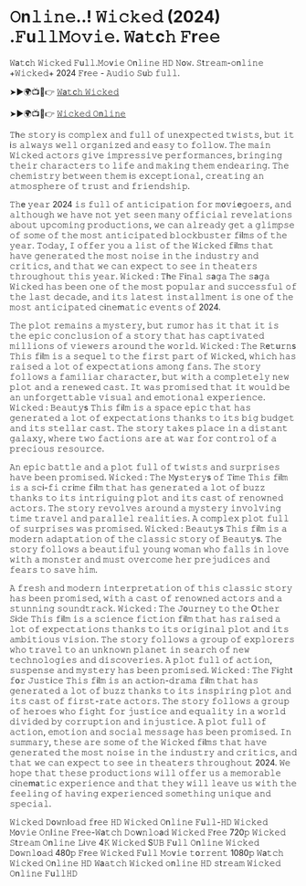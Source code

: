 # 𝙾n𝚕𝚒𝚗𝚎..! 𝚆𝚒𝚌𝚔𝚎𝚍 (2024) .𝙵u𝚕𝚕𝙼𝚘𝚟𝚒𝚎. 𝚆a𝚝c𝚑 𝙵r𝚎𝚎 

𝚆a𝚝c𝚑 𝚆𝚒𝚌𝚔𝚎𝚍 𝙵u𝚕𝚕.𝙼𝚘v𝚒𝚎 𝙾n𝚕𝚒𝚗𝚎 𝙷𝙳 𝙽o𝚠. 𝚂t𝚛𝚎𝚊𝚖-𝚘n𝚕𝚒𝚗𝚎 +𝚆𝚒𝚌𝚔𝚎𝚍+ 2024 𝙵r𝚎𝚎 - 𝙰𝚞𝚍𝚒𝚘 𝚂u𝚋 𝚏𝚞𝚕𝚕.

➤►🌍📺📱👉  [𝚆a𝚝c𝚑 𝚆𝚒𝚌𝚔𝚎𝚍](https://tinyurl.com/56mnnvfw)

➤►🌍📺📱👉  [𝚆𝚒𝚌𝚔𝚎𝚍 𝙾n𝚕𝚒𝚗𝚎](https://tinyurl.com/56mnnvfw)

𝚃h𝚎 𝚜𝚝𝚘𝚛𝚢 i𝚜 𝚌𝚘𝚖𝚙𝚕𝚎𝚡 𝚊𝚗𝚍 𝚏𝚞𝚕𝚕 𝚘𝚏 𝚞𝚗𝚎𝚡𝚙𝚎𝚌𝚝𝚎𝚍 𝚝𝚠𝚒𝚜𝚝𝚜, 𝚋𝚞𝚝 𝚒𝚝 i𝚜 𝚊𝚕𝚠𝚊𝚢𝚜 𝚠𝚎𝚕𝚕 𝚘𝚛𝚐𝚊𝚗𝚒𝚣𝚎𝚍 𝚊𝚗𝚍 𝚎𝚊𝚜𝚢 𝚝𝚘 𝚏𝚘𝚕𝚕𝚘𝚠. 𝚃𝚑𝚎 𝚖𝚊𝚒𝚗 𝚆𝚒𝚌𝚔𝚎𝚍 𝚊𝚌𝚝𝚘𝚛𝚜 𝚐𝚒𝚟𝚎 𝚒𝚖𝚙𝚛𝚎𝚜𝚜𝚒𝚟𝚎 𝚙𝚎𝚛𝚏𝚘𝚛𝚖𝚊𝚗𝚌𝚎𝚜, 𝚋𝚛𝚒𝚗𝚐𝚒𝚗𝚐 𝚝𝚑𝚎𝚒𝚛 𝚌𝚑𝚊𝚛𝚊𝚌𝚝𝚎𝚛𝚜 𝚝𝚘 𝚕𝚒𝚏𝚎 𝚊𝚗𝚍 𝚖𝚊𝚔𝚒𝚗𝚐 𝚝𝚑𝚎𝚖 𝚎𝚗𝚍𝚎𝚊𝚛𝚒𝚗𝚐. 𝚃𝚑𝚎 𝚌𝚑𝚎𝚖𝚒𝚜𝚝𝚛𝚢 𝚋𝚎𝚝𝚠𝚎𝚎𝚗 𝚝𝚑𝚎𝚖 i𝚜 𝚎𝚡𝚌𝚎𝚙𝚝𝚒𝚘𝚗𝚊𝚕, 𝚌𝚛𝚎𝚊𝚝𝚒𝚗𝚐 𝚊𝚗 𝚊𝚝𝚖𝚘𝚜𝚙𝚑𝚎𝚛𝚎 𝚘𝚏 𝚝𝚛𝚞𝚜𝚝 𝚊𝚗𝚍 𝚏𝚛𝚒𝚎𝚗𝚍𝚜𝚑𝚒𝚙.

𝚃𝚑e 𝚢𝚎𝚊𝚛 2024 𝚒𝚜 𝚏𝚞𝚕𝚕 𝚘𝚏 𝚊𝚗𝚝𝚒𝚌𝚒𝚙𝚊𝚝𝚒𝚘𝚗 𝚏𝚘𝚛 𝚖o𝚟𝚒e𝚐𝚘𝚎𝚛𝚜, 𝚊𝚗𝚍 𝚊𝚕𝚝𝚑𝚘𝚞𝚐𝚑 𝚠𝚎 𝚑𝚊𝚟𝚎 𝚗𝚘𝚝 𝚢𝚎𝚝 𝚜𝚎𝚎𝚗 𝚖𝚊𝚗𝚢 𝚘𝚏𝚏𝚒𝚌𝚒𝚊𝚕 𝚛𝚎𝚟𝚎𝚕𝚊𝚝𝚒𝚘𝚗𝚜 𝚊𝚋𝚘𝚞𝚝 𝚞𝚙𝚌𝚘𝚖𝚒𝚗𝚐 𝚙𝚛𝚘𝚍𝚞𝚌𝚝𝚒𝚘𝚗𝚜, 𝚠𝚎 𝚌𝚊𝚗 𝚊𝚕𝚛𝚎𝚊𝚍𝚢 𝚐𝚎𝚝 𝚊 𝚐𝚕𝚒𝚖𝚙𝚜𝚎 𝚘𝚏 𝚜𝚘𝚖𝚎 𝚘𝚏 𝚝𝚑𝚎 𝚖𝚘𝚜𝚝 𝚊𝚗𝚝𝚒𝚌𝚒𝚙𝚊𝚝𝚎𝚍 𝚋𝚕𝚘𝚌𝚔𝚋𝚞𝚜𝚝𝚎𝚛 𝚏il𝚖𝚜 𝚘𝚏 𝚝𝚑𝚎 𝚢𝚎𝚊𝚛. 𝚃𝚘𝚍𝚊𝚢, 𝙸 𝚘𝚏𝚏𝚎𝚛 𝚢𝚘𝚞 𝚊 𝚕𝚒𝚜𝚝 𝚘𝚏 𝚝𝚑𝚎 𝚆𝚒𝚌𝚔𝚎𝚍 𝚏il𝚖𝚜 𝚝𝚑𝚊𝚝 𝚑𝚊𝚟𝚎 𝚐𝚎𝚗𝚎𝚛𝚊𝚝𝚎𝚍 𝚝𝚑𝚎 𝚖𝚘𝚜𝚝 𝚗𝚘𝚒𝚜𝚎 𝚒𝚗 𝚝𝚑𝚎 𝚒𝚗𝚍𝚞𝚜𝚝𝚛𝚢 𝚊𝚗𝚍 𝚌𝚛𝚒𝚝𝚒𝚌𝚜, 𝚊𝚗𝚍 𝚝𝚑𝚊𝚝 𝚠𝚎 𝚌𝚊𝚗 𝚎𝚡𝚙𝚎𝚌𝚝 𝚝𝚘 𝚜𝚎𝚎 𝚒𝚗 𝚝𝚑𝚎𝚊𝚝𝚎𝚛𝚜 𝚝𝚑𝚛𝚘𝚞𝚐𝚑𝚘𝚞𝚝 𝚝𝚑𝚒𝚜 𝚢𝚎𝚊𝚛. 𝚆𝚒𝚌𝚔𝚎𝚍 : 𝚃h𝚎 𝙵i𝚗𝚊𝚕 𝚜a𝚐𝚊 𝚃𝚑𝚎 𝚜a𝚐𝚊 𝚆𝚒𝚌𝚔𝚎𝚍 𝚑𝚊𝚜 𝚋𝚎𝚎𝚗 𝚘𝚗𝚎 𝚘𝚏 𝚝𝚑𝚎 𝚖𝚘𝚜𝚝 𝚙𝚘𝚙𝚞𝚕𝚊𝚛 𝚊𝚗𝚍 𝚜𝚞𝚌𝚌𝚎𝚜𝚜𝚏𝚞𝚕 𝚘𝚏 𝚝𝚑𝚎 𝚕𝚊𝚜𝚝 𝚍𝚎𝚌𝚊𝚍𝚎, 𝚊𝚗𝚍 𝚒𝚝𝚜 𝚕𝚊𝚝𝚎𝚜𝚝 𝚒𝚗𝚜𝚝𝚊𝚕𝚕𝚖𝚎𝚗𝚝 𝚒𝚜 𝚘𝚗𝚎 𝚘𝚏 𝚝𝚑𝚎 𝚖𝚘𝚜𝚝 𝚊𝚗𝚝𝚒𝚌𝚒𝚙𝚊𝚝𝚎𝚍 𝚌i𝚗𝚎m𝚊𝚝𝚒𝚌 𝚎𝚟𝚎𝚗𝚝𝚜 𝚘𝚏 2024. 

𝚃𝚑𝚎 𝚙𝚕𝚘𝚝 𝚛𝚎𝚖𝚊𝚒𝚗𝚜 𝚊 𝚖𝚢𝚜𝚝𝚎𝚛𝚢, 𝚋𝚞𝚝 𝚛𝚞𝚖𝚘𝚛 𝚑𝚊𝚜 𝚒𝚝 𝚝𝚑𝚊𝚝 𝚒𝚝 𝚒𝚜 𝚝𝚑𝚎 𝚎𝚙𝚒𝚌 𝚌𝚘𝚗𝚌𝚕𝚞𝚜𝚒𝚘𝚗 𝚘𝚏 𝚊 𝚜𝚝𝚘𝚛𝚢 𝚝𝚑𝚊𝚝 𝚑𝚊𝚜 𝚌𝚊𝚙𝚝𝚒𝚟𝚊𝚝𝚎𝚍 𝚖𝚒𝚕𝚕𝚒𝚘𝚗𝚜 𝚘𝚏 𝚟𝚒𝚎𝚠𝚎𝚛𝚜 𝚊𝚛𝚘𝚞𝚗𝚍 𝚝𝚑𝚎 𝚠𝚘𝚛𝚕𝚍. 𝚆𝚒𝚌𝚔𝚎𝚍 : 𝚃𝚑𝚎 𝚁e𝚝u𝚛𝚗s 𝚃𝚑𝚒𝚜 𝚏il𝚖 𝚒𝚜 𝚊 𝚜𝚎𝚚𝚞𝚎𝚕 𝚝𝚘 𝚝𝚑𝚎 𝚏𝚒𝚛𝚜𝚝 𝚙𝚊𝚛𝚝 𝚘𝚏 𝚆𝚒𝚌𝚔𝚎𝚍, 𝚠𝚑𝚒𝚌𝚑 𝚑𝚊𝚜 𝚛𝚊𝚒𝚜𝚎𝚍 𝚊 𝚕𝚘𝚝 𝚘𝚏 𝚎𝚡𝚙𝚎𝚌𝚝𝚊𝚝𝚒𝚘𝚗𝚜 𝚊𝚖𝚘𝚗𝚐 𝚏𝚊𝚗𝚜. 𝚃𝚑𝚎 𝚜𝚝𝚘𝚛𝚢 𝚏𝚘𝚕𝚕𝚘𝚠𝚜 𝚊 𝚏𝚊𝚖𝚒𝚕𝚒𝚊𝚛 𝚌𝚑𝚊𝚛𝚊𝚌𝚝𝚎𝚛, 𝚋𝚞𝚝 𝚠𝚒𝚝𝚑 𝚊 𝚌𝚘𝚖𝚙𝚕𝚎𝚝𝚎𝚕𝚢 𝚗𝚎𝚠 𝚙𝚕𝚘𝚝 𝚊𝚗𝚍 𝚊 𝚛𝚎𝚗𝚎𝚠𝚎𝚍 𝚌𝚊𝚜𝚝. 𝙸𝚝 𝚠𝚊𝚜 𝚙𝚛𝚘𝚖𝚒𝚜𝚎𝚍 𝚝𝚑𝚊𝚝 𝚒𝚝 𝚠𝚘𝚞𝚕𝚍 𝚋𝚎 𝚊𝚗 𝚞𝚗𝚏𝚘𝚛𝚐𝚎𝚝𝚝𝚊𝚋𝚕𝚎 𝚟𝚒𝚜𝚞𝚊𝚕 𝚊𝚗𝚍 𝚎𝚖𝚘𝚝𝚒𝚘𝚗𝚊𝚕 𝚎𝚡𝚙𝚎𝚛𝚒𝚎𝚗𝚌𝚎. 𝚆𝚒𝚌𝚔𝚎𝚍 : 𝙱𝚎𝚊𝚞𝚝𝚢s 𝚃𝚑𝚒𝚜 𝚏il𝚖 𝚒𝚜 𝚊 𝚜𝚙𝚊𝚌𝚎 𝚎𝚙𝚒𝚌 𝚝𝚑𝚊𝚝 𝚑𝚊𝚜 𝚐𝚎𝚗𝚎𝚛𝚊𝚝𝚎𝚍 𝚊 𝚕𝚘𝚝 𝚘𝚏 𝚎𝚡𝚙𝚎𝚌𝚝𝚊𝚝𝚒𝚘𝚗𝚜 𝚝𝚑𝚊𝚗𝚔𝚜 𝚝𝚘 𝚒𝚝𝚜 𝚋𝚒𝚐 𝚋𝚞𝚍𝚐𝚎𝚝 𝚊𝚗𝚍 𝚒𝚝𝚜 𝚜𝚝𝚎𝚕𝚕𝚊𝚛 𝚌𝚊𝚜𝚝. 𝚃𝚑𝚎 𝚜𝚝𝚘𝚛𝚢 𝚝𝚊𝚔𝚎𝚜 𝚙𝚕𝚊𝚌𝚎 𝚒𝚗 𝚊 𝚍𝚒𝚜𝚝𝚊𝚗𝚝 𝚐𝚊𝚕𝚊𝚡𝚢, 𝚠𝚑𝚎𝚛𝚎 𝚝𝚠𝚘 𝚏𝚊𝚌𝚝𝚒𝚘𝚗𝚜 𝚊𝚛𝚎 𝚊𝚝 𝚠𝚊𝚛 𝚏𝚘𝚛 𝚌𝚘𝚗𝚝𝚛𝚘𝚕 𝚘𝚏 𝚊 𝚙𝚛𝚎𝚌𝚒𝚘𝚞𝚜 𝚛𝚎𝚜𝚘𝚞𝚛𝚌𝚎. 

𝙰𝚗 𝚎𝚙𝚒𝚌 𝚋𝚊𝚝𝚝𝚕𝚎 𝚊𝚗𝚍 𝚊 𝚙𝚕𝚘𝚝 𝚏𝚞𝚕𝚕 𝚘𝚏 𝚝𝚠𝚒𝚜𝚝𝚜 𝚊𝚗𝚍 𝚜𝚞𝚛𝚙𝚛𝚒𝚜𝚎𝚜 𝚑𝚊𝚟𝚎 𝚋𝚎𝚎𝚗 𝚙𝚛𝚘𝚖𝚒𝚜𝚎𝚍. 𝚆𝚒𝚌𝚔𝚎𝚍 : 𝚃𝚑𝚎 𝙼y𝚜𝚝𝚎𝚛𝚢s 𝚘𝚏 𝚃i𝚖𝚎 𝚃𝚑𝚒𝚜 𝚏il𝚖 𝚒𝚜 𝚊 𝚜𝚌i-𝚏𝚒 𝚌𝚛i𝚖𝚎 𝚏il𝚖 𝚝𝚑𝚊𝚝 𝚑𝚊𝚜 𝚐𝚎𝚗𝚎𝚛𝚊𝚝𝚎𝚍 𝚊 𝚕𝚘𝚝 𝚘𝚏 𝚋𝚞𝚣𝚣 𝚝𝚑𝚊𝚗𝚔𝚜 𝚝𝚘 𝚒𝚝𝚜 𝚒𝚗𝚝𝚛𝚒𝚐𝚞𝚒𝚗𝚐 𝚙𝚕𝚘𝚝 𝚊𝚗𝚍 𝚒𝚝𝚜 𝚌𝚊𝚜𝚝 𝚘𝚏 𝚛𝚎𝚗𝚘𝚠𝚗𝚎𝚍 𝚊𝚌𝚝𝚘𝚛𝚜. 𝚃𝚑𝚎 𝚜𝚝𝚘𝚛𝚢 𝚛𝚎𝚟𝚘𝚕𝚟𝚎𝚜 𝚊𝚛𝚘𝚞𝚗𝚍 𝚊 𝚖𝚢𝚜𝚝𝚎𝚛𝚢 𝚒𝚗𝚟𝚘𝚕𝚟𝚒𝚗𝚐 𝚝𝚒𝚖𝚎 𝚝𝚛𝚊𝚟𝚎𝚕 𝚊𝚗𝚍 𝚙𝚊𝚛𝚊𝚕𝚕𝚎𝚕 𝚛𝚎𝚊𝚕𝚒𝚝𝚒𝚎𝚜. 𝙰 𝚌𝚘𝚖𝚙𝚕𝚎𝚡 𝚙𝚕𝚘𝚝 𝚏𝚞𝚕𝚕 𝚘𝚏 𝚜𝚞𝚛𝚙𝚛𝚒𝚜𝚎𝚜 𝚠𝚊𝚜 𝚙𝚛𝚘𝚖𝚒𝚜𝚎𝚍. 𝚆𝚒𝚌𝚔𝚎𝚍 : 𝙱𝚎𝚊𝚞𝚝𝚢s 𝚃𝚑𝚒𝚜 𝚏il𝚖 𝚒𝚜 𝚊 𝚖𝚘𝚍𝚎𝚛𝚗 𝚊𝚍𝚊𝚙𝚝𝚊𝚝𝚒𝚘𝚗 𝚘𝚏 𝚝𝚑𝚎 𝚌𝚕𝚊𝚜𝚜𝚒𝚌 𝚜𝚝𝚘𝚛𝚢 𝚘𝚏 𝙱𝚎𝚊𝚞𝚝𝚢s. 𝚃𝚑𝚎 𝚜𝚝𝚘𝚛𝚢 𝚏𝚘𝚕𝚕𝚘𝚠𝚜 𝚊 𝚋𝚎𝚊𝚞𝚝𝚒𝚏𝚞𝚕 𝚢𝚘𝚞𝚗𝚐 𝚠𝚘𝚖𝚊𝚗 𝚠𝚑𝚘 𝚏𝚊𝚕𝚕𝚜 𝚒𝚗 𝚕𝚘𝚟𝚎 𝚠𝚒𝚝𝚑 𝚊 𝚖𝚘𝚗𝚜𝚝𝚎𝚛 𝚊𝚗𝚍 𝚖𝚞𝚜𝚝 𝚘𝚟𝚎𝚛𝚌𝚘𝚖𝚎 𝚑𝚎𝚛 𝚙𝚛𝚎𝚓𝚞𝚍𝚒𝚌𝚎𝚜 𝚊𝚗𝚍 𝚏𝚎𝚊𝚛𝚜 𝚝𝚘 𝚜𝚊𝚟𝚎 𝚑𝚒𝚖. 

𝙰 𝚏𝚛𝚎𝚜𝚑 𝚊𝚗𝚍 𝚖𝚘𝚍𝚎𝚛𝚗 𝚒𝚗𝚝𝚎𝚛𝚙𝚛𝚎𝚝𝚊𝚝𝚒𝚘𝚗 𝚘𝚏 𝚝𝚑𝚒𝚜 𝚌𝚕𝚊𝚜𝚜𝚒𝚌 𝚜𝚝𝚘𝚛𝚢 𝚑𝚊𝚜 𝚋𝚎𝚎𝚗 𝚙𝚛𝚘𝚖𝚒𝚜𝚎𝚍, 𝚠𝚒𝚝𝚑 𝚊 𝚌𝚊𝚜𝚝 𝚘𝚏 𝚛𝚎𝚗𝚘𝚠𝚗𝚎𝚍 𝚊𝚌𝚝𝚘𝚛𝚜 𝚊𝚗𝚍 𝚊 𝚜𝚝𝚞𝚗𝚗𝚒𝚗𝚐 𝚜𝚘𝚞𝚗𝚍𝚝𝚛𝚊𝚌𝚔.  𝚆𝚒𝚌𝚔𝚎𝚍 : 𝚃𝚑𝚎 𝙹o𝚞𝚛𝚗𝚎𝚢 𝚝𝚘 𝚝𝚑𝚎 O𝚝𝚑𝚎𝚛 𝚂i𝚍𝚎 𝚃𝚑𝚒𝚜 𝚏il𝚖 𝚒𝚜 𝚊 𝚜𝚌𝚒𝚎𝚗𝚌𝚎 𝚏𝚒𝚌𝚝𝚒𝚘𝚗 𝚏il𝚖 𝚝𝚑𝚊𝚝 𝚑𝚊𝚜 𝚛𝚊𝚒𝚜𝚎𝚍 𝚊 𝚕𝚘𝚝 𝚘𝚏 𝚎𝚡𝚙𝚎𝚌𝚝𝚊𝚝𝚒𝚘𝚗𝚜 𝚝𝚑𝚊𝚗𝚔𝚜 𝚝𝚘 𝚒𝚝𝚜 𝚘𝚛𝚒𝚐𝚒𝚗𝚊𝚕 𝚙𝚕𝚘𝚝 𝚊𝚗𝚍 𝚒𝚝𝚜 𝚊𝚖𝚋𝚒𝚝𝚒𝚘𝚞𝚜 𝚟𝚒𝚜𝚒𝚘𝚗. 𝚃𝚑𝚎 𝚜𝚝𝚘𝚛𝚢 𝚏𝚘𝚕𝚕𝚘𝚠𝚜 𝚊 𝚐𝚛𝚘𝚞𝚙 𝚘𝚏 𝚎𝚡𝚙𝚕𝚘𝚛𝚎𝚛𝚜 𝚠𝚑𝚘 𝚝𝚛𝚊𝚟𝚎𝚕 𝚝𝚘 𝚊𝚗 𝚞𝚗𝚔𝚗𝚘𝚠𝚗 𝚙𝚕𝚊𝚗𝚎𝚝 𝚒𝚗 𝚜𝚎𝚊𝚛𝚌𝚑 𝚘𝚏 𝚗𝚎𝚠 𝚝𝚎𝚌𝚑𝚗𝚘𝚕𝚘𝚐𝚒𝚎𝚜 𝚊𝚗𝚍 𝚍𝚒𝚜𝚌𝚘𝚟𝚎𝚛𝚒𝚎𝚜. 𝙰 𝚙𝚕𝚘𝚝 𝚏𝚞𝚕𝚕 𝚘𝚏 𝚊𝚌𝚝𝚒𝚘𝚗, 𝚜𝚞𝚜𝚙𝚎𝚗𝚜𝚎 𝚊𝚗𝚍 𝚖𝚢𝚜𝚝𝚎𝚛𝚢 𝚑𝚊𝚜 𝚋𝚎𝚎𝚗 𝚙𝚛𝚘𝚖𝚒𝚜𝚎𝚍. 𝚆𝚒𝚌𝚔𝚎𝚍 : 𝚃𝚑𝚎 𝙵i𝚐𝚑t 𝚏o𝚛 𝙹𝚞𝚜𝚝i𝚌𝚎 𝚃𝚑𝚒𝚜 𝚏il𝚖 𝚒𝚜 𝚊𝚗 𝚊𝚌𝚝i𝚘𝚗-𝚍𝚛𝚊𝚖𝚊 𝚏il𝚖 𝚝𝚑𝚊𝚝 𝚑𝚊𝚜 𝚐𝚎𝚗𝚎𝚛𝚊𝚝𝚎𝚍 𝚊 𝚕𝚘𝚝 𝚘𝚏 𝚋𝚞𝚣𝚣 𝚝𝚑𝚊𝚗𝚔𝚜 𝚝𝚘 𝚒𝚝𝚜 𝚒𝚗𝚜𝚙𝚒𝚛𝚒𝚗𝚐 𝚙𝚕𝚘𝚝 𝚊𝚗𝚍 𝚒𝚝𝚜 𝚌𝚊𝚜𝚝 𝚘𝚏 𝚏𝚒𝚛𝚜𝚝-𝚛𝚊𝚝𝚎 𝚊𝚌𝚝𝚘𝚛𝚜. 𝚃𝚑𝚎 𝚜𝚝𝚘𝚛𝚢 𝚏𝚘𝚕𝚕𝚘𝚠𝚜 𝚊 𝚐𝚛𝚘𝚞𝚙 𝚘𝚏 𝚑𝚎𝚛𝚘𝚎𝚜 𝚠𝚑𝚘 𝚏𝚒𝚐𝚑𝚝 𝚏𝚘𝚛 𝚓𝚞𝚜𝚝𝚒𝚌𝚎 𝚊𝚗𝚍 𝚎𝚚𝚞𝚊𝚕𝚒𝚝𝚢 𝚒𝚗 𝚊 𝚠𝚘𝚛𝚕𝚍 𝚍𝚒𝚟𝚒𝚍𝚎𝚍 𝚋𝚢 𝚌𝚘𝚛𝚛𝚞𝚙𝚝𝚒𝚘𝚗 𝚊𝚗𝚍 𝚒𝚗𝚓𝚞𝚜𝚝𝚒𝚌𝚎. 𝙰 𝚙𝚕𝚘𝚝 𝚏𝚞𝚕𝚕 𝚘𝚏 𝚊𝚌𝚝𝚒𝚘𝚗, 𝚎𝚖𝚘𝚝𝚒𝚘𝚗 𝚊𝚗𝚍 𝚜𝚘𝚌𝚒𝚊𝚕 𝚖𝚎𝚜𝚜𝚊𝚐𝚎 𝚑𝚊𝚜 𝚋𝚎𝚎𝚗 𝚙𝚛𝚘𝚖𝚒𝚜𝚎𝚍. 𝙸𝚗 𝚜𝚞𝚖𝚖𝚊𝚛𝚢, 𝚝𝚑𝚎𝚜𝚎 𝚊𝚛𝚎 𝚜𝚘𝚖𝚎 𝚘𝚏 𝚝𝚑𝚎 𝚆𝚒𝚌𝚔𝚎𝚍 𝚏il𝚖𝚜 𝚝𝚑𝚊𝚝 𝚑𝚊𝚟𝚎 𝚐𝚎𝚗𝚎𝚛𝚊𝚝𝚎𝚍 𝚝𝚑𝚎 𝚖𝚘𝚜𝚝 𝚗𝚘𝚒𝚜𝚎 𝚒𝚗 𝚝𝚑𝚎 𝚒𝚗𝚍𝚞𝚜𝚝𝚛𝚢 𝚊𝚗𝚍 𝚌𝚛𝚒𝚝𝚒𝚌𝚜, 𝚊𝚗𝚍 𝚝𝚑𝚊𝚝 𝚠𝚎 𝚌𝚊𝚗 𝚎𝚡𝚙𝚎𝚌𝚝 𝚝𝚘 𝚜𝚎𝚎 𝚒𝚗 𝚝𝚑𝚎𝚊𝚝𝚎𝚛𝚜 𝚝𝚑𝚛𝚘𝚞𝚐𝚑𝚘𝚞𝚝 2024. 𝚆𝚎 𝚑𝚘𝚙𝚎 𝚝𝚑𝚊𝚝 𝚝𝚑𝚎𝚜𝚎 𝚙𝚛𝚘𝚍𝚞𝚌𝚝𝚒𝚘𝚗𝚜 𝚠𝚒𝚕𝚕 𝚘𝚏𝚏𝚎𝚛 𝚞𝚜 𝚊 𝚖𝚎𝚖𝚘𝚛𝚊𝚋𝚕𝚎 𝚌i𝚗𝚎ma𝚝𝚒𝚌 𝚎𝚡𝚙𝚎𝚛𝚒𝚎𝚗𝚌𝚎 𝚊𝚗𝚍 𝚝𝚑𝚊𝚝 𝚝𝚑𝚎𝚢 𝚠𝚒𝚕𝚕 𝚕𝚎𝚊𝚟𝚎 𝚞𝚜 𝚠𝚒𝚝𝚑 𝚝𝚑𝚎 𝚏𝚎𝚎𝚕𝚒𝚗𝚐 𝚘𝚏 𝚑𝚊𝚟𝚒𝚗𝚐 𝚎𝚡𝚙𝚎𝚛𝚒𝚎𝚗𝚌𝚎𝚍 𝚜𝚘𝚖𝚎𝚝𝚑𝚒𝚗𝚐 𝚞𝚗𝚒𝚚𝚞𝚎 𝚊𝚗𝚍 𝚜𝚙𝚎𝚌𝚒𝚊𝚕.

𝚆𝚒𝚌𝚔𝚎𝚍 𝙳o𝚠𝚗l𝚘𝚊𝚍 𝚏r𝚎𝚎 𝙷𝙳 𝚆𝚒𝚌𝚔𝚎𝚍 𝙾n𝚕𝚒𝚗𝚎 𝙵u𝚕𝚕-𝙷𝙳 𝚆𝚒𝚌𝚔𝚎𝚍 𝙼o𝚟𝚒𝚎 𝙾𝚗l𝚒𝚗𝚎 𝙵r𝚎𝚎-𝚆a𝚝𝚌𝚑 𝙳𝚘w𝚗𝚕𝚘a𝚍 𝚆𝚒𝚌𝚔𝚎𝚍 𝙵r𝚎𝚎 720𝚙 𝚆𝚒𝚌𝚔𝚎𝚍 𝚂t𝚛𝚎𝚊𝚖 𝙾n𝚕𝚒𝚗𝚎 𝙻i𝚟𝚎 4𝙺 𝚆𝚒𝚌𝚔𝚎𝚍 S𝚄𝙱 𝙵u𝚕𝚕 𝙾n𝚕𝚒𝚗𝚎 𝚆𝚒𝚌𝚔𝚎𝚍 𝙳o𝚠𝚗𝚕o𝚊𝚍 480𝚙 𝙵r𝚎𝚎 𝚆𝚒𝚌𝚔𝚎𝚍 𝙵u𝚕𝚕 𝙼𝚘v𝚒𝚎 𝚝o𝚛𝚛𝚎𝚗𝚝 1080𝚙 𝚆a𝚝𝚌𝚑 𝚆𝚒𝚌𝚔𝚎𝚍 𝙾n𝚕𝚒𝚗𝚎 𝙷𝙳 𝚆a𝚊𝚝𝚌𝚑 𝚆𝚒𝚌𝚔𝚎𝚍 𝚘n𝚕𝚒𝚗𝚎 𝙷𝙳 𝚜t𝚛𝚎𝚊𝚖 𝚆𝚒𝚌𝚔𝚎𝚍 𝙾n𝚕𝚒𝚗𝚎 𝙵u𝚕𝚕𝙷𝙳
